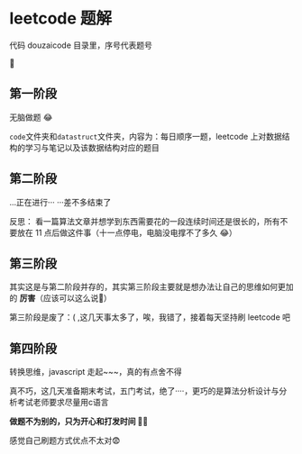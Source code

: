 # leetcode 题解

代码 douzaicode 目录里，序号代表题号

🤭

## 第一阶段

无脑做题 😂

`code`文件夹和`datastruct`文件夹，内容为：每日顺序一题，leetcode 上对数据结构的学习与笔记以及该数据结构对应的题目

## 第二阶段

...正在进行··· ···差不多结束了

反思： 看一篇算法文章并想学到东西需要花的一段连续时间还是很长的，所有不要放在 11 点后做这件事（十一点停电，电脑没电撑不了多久 😂）

## 第三阶段

其实这是与第二阶段并存的，其实第三阶段主要就是想办法让自己的思维如何更加的 **厉害**（应该可以这么说🤔）

第三阶段是废了：( ,这几天事太多了，唉，我错了，接着每天坚持刷 leetcode 吧

## 第四阶段

转换思维，javascript 走起~~~，真的有点舍不得

真不巧，这几天准备期末考试，五门考试，绝了····，更巧的是算法分析设计与分析考试老师要求尽量用c语言

**做题不为别的，只为开心和打发时间 🥴🤫**

感觉自己刷题方式优点不太对😨
